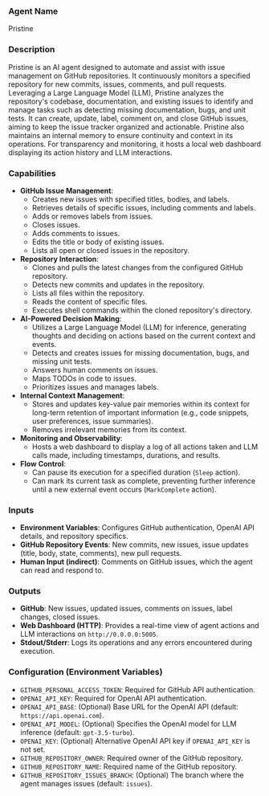 ### Agent Name
Pristine

### Description
Pristine is an AI agent designed to automate and assist with issue management on GitHub repositories. It continuously monitors a specified repository for new commits, issues, comments, and pull requests. Leveraging a Large Language Model (LLM), Pristine analyzes the repository's codebase, documentation, and existing issues to identify and manage tasks such as detecting missing documentation, bugs, and unit tests. It can create, update, label, comment on, and close GitHub issues, aiming to keep the issue tracker organized and actionable. Pristine also maintains an internal memory to ensure continuity and context in its operations. For transparency and monitoring, it hosts a local web dashboard displaying its action history and LLM interactions.

### Capabilities
*   **GitHub Issue Management**:
    *   Creates new issues with specified titles, bodies, and labels.
    *   Retrieves details of specific issues, including comments and labels.
    *   Adds or removes labels from issues.
    *   Closes issues.
    *   Adds comments to issues.
    *   Edits the title or body of existing issues.
    *   Lists all open or closed issues in the repository.
*   **Repository Interaction**:
    *   Clones and pulls the latest changes from the configured GitHub repository.
    *   Detects new commits and updates in the repository.
    *   Lists all files within the repository.
    *   Reads the content of specific files.
    *   Executes shell commands within the cloned repository's directory.
*   **AI-Powered Decision Making**:
    *   Utilizes a Large Language Model (LLM) for inference, generating thoughts and deciding on actions based on the current context and events.
    *   Detects and creates issues for missing documentation, bugs, and missing unit tests.
    *   Answers human comments on issues.
    *   Maps TODOs in code to issues.
    *   Prioritizes issues and manages labels.
*   **Internal Context Management**:
    *   Stores and updates key-value pair memories within its context for long-term retention of important information (e.g., code snippets, user preferences, issue summaries).
    *   Removes irrelevant memories from its context.
*   **Monitoring and Observability**:
    *   Hosts a web dashboard to display a log of all actions taken and LLM calls made, including timestamps, durations, and results.
*   **Flow Control**:
    *   Can pause its execution for a specified duration (`Sleep` action).
    *   Can mark its current task as complete, preventing further inference until a new external event occurs (`MarkComplete` action).

### Inputs
*   **Environment Variables**: Configures GitHub authentication, OpenAI API details, and repository specifics.
*   **GitHub Repository Events**: New commits, new issues, issue updates (title, body, state, comments), new pull requests.
*   **Human Input (indirect)**: Comments on GitHub issues, which the agent can read and respond to.

### Outputs
*   **GitHub**: New issues, updated issues, comments on issues, label changes, closed issues.
*   **Web Dashboard (HTTP)**: Provides a real-time view of agent actions and LLM interactions on `http://0.0.0.0:5005`.
*   **Stdout/Stderr**: Logs its operations and any errors encountered during execution.

### Configuration (Environment Variables)
*   `GITHUB_PERSONAL_ACCESS_TOKEN`: Required for GitHub API authentication.
*   `OPENAI_API_KEY`: Required for OpenAI API authentication.
*   `OPENAI_API_BASE`: (Optional) Base URL for the OpenAI API (default: `https://api.openai.com`).
*   `OPENAI_API_MODEL`: (Optional) Specifies the OpenAI model for LLM inference (default: `gpt-3.5-turbo`).
*   `OPENAI_KEY`: (Optional) Alternative OpenAI API key if `OPENAI_API_KEY` is not set.
*   `GITHUB_REPOSITORY_OWNER`: Required owner of the GitHub repository.
*   `GITHUB_REPOSITORY_NAME`: Required name of the GitHub repository.
*   `GITHUB_REPOSITORY_ISSUES_BRANCH`: (Optional) The branch where the agent manages issues (default: `issues`).